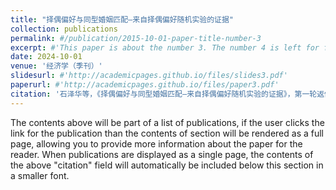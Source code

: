 ```yaml
---
title: "择偶偏好与同型婚姻匹配—来自择偶偏好随机实验的证据"
collection: publications
permalink: #/publication/2015-10-01-paper-title-number-3
excerpt: #'This paper is about the number 3. The number 4 is left for future work.'
date: 2024-10-01
venue: '经济学（季刊）'
slidesurl: #'http://academicpages.github.io/files/slides3.pdf'
paperurl: #'http://academicpages.github.io/files/paper3.pdf'
citation: '石泽华等，《择偶偏好与同型婚姻匹配—来自择偶偏好随机实验的证据》，第一轮返修中.'
---
```


The contents above will be part of a list of publications, if the user clicks the link for the publication than the contents of section will be rendered as a full page, allowing you to provide more information about the paper for the reader. When publications are displayed as a single page, the contents of the above "citation" field will automatically be included below this section in a smaller font.
